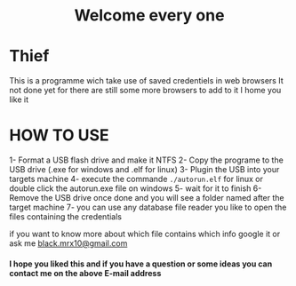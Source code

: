 
<center>
  <h1>Welcome every one</h1>
</center>

# Thief
This is a programme wich take use of saved credentiels in web browsers
It not done yet for there are still some more browsers to add to it
I home you like it

# HOW TO USE

1- Format a USB flash drive and make it NTFS
2- Copy the programe to the USB drive (.exe for windows and .elf for linux)
3- Plugin the USB into your targets machine
4- execute the commande <code>./autorun.elf</code> for linux or double click the autorun.exe file on windows
5- wait for it to finish
6- Remove the USB drive once done and you will see a folder named after the target machine
7- you can use any database file reader you like to open the files containing the credentials

if you want to know more about which file contains which info google it or ask me
black.mrx10@gmail.com


<h4>I hope you liked this and if you have a question or some ideas you can contact me on the above E-mail address</h4>
